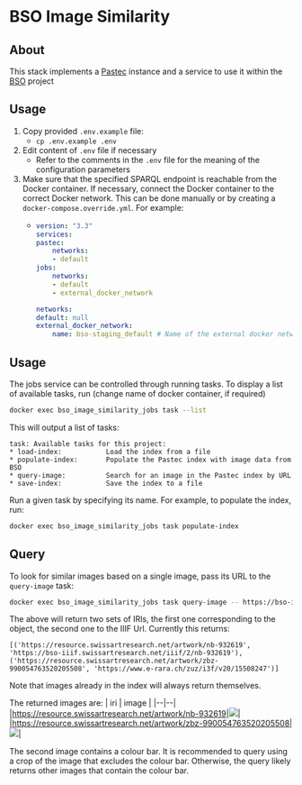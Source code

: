 # BSO Image Similarity
## About

This stack implements a [Pastec](https://github.com/swiss-art-research-net/pastec) instance and a service to use it within the [BSO](https://github.com/swiss-art-research-net/bso-data-pipeline) project 
## Usage

1. Copy provided `.env.example` file:
    * `cp .env.example .env`
1. Edit content of `.env` file if necessary
    * Refer to the comments in the `.env` file for the meaning of the configuration parameters
1. Make sure that the specified SPARQL endpoint is reachable from the Docker container. If necessary, connect the Docker container to the correct Docker network. This can be done manually or by creating a `docker-compose.override.yml`. For example:
    * ```yaml
      version: "3.3"
      services:
      pastec:
          networks:
          - default
      jobs:
          networks:
          - default
          - external_docker_network
      
      networks:
      default: null
      external_docker_network:
          name: bso-staging_default # Name of the external docker network
      ```

## Usage

The jobs service can be controlled through running tasks. To display a list of available tasks, run (change name of docker container, if required)
```bash
docker exec bso_image_similarity_jobs task --list
```
This will output a list of tasks:
```                            
task: Available tasks for this project:
* load-index:           Load the index from a file
* populate-index:       Populate the Pastec index with image data from  BSO
* query-image:          Search for an image in the Pastec index by URL
* save-index:           Save the index to a file
```
Run a given task by specifying its name. For example, to populate the index, run:
```bash
docker exec bso_image_similarity_jobs task populate-index
```

## Query

To look for similar images based on a single image, pass its URL to the `query-image` task:
```bash
docker exec bso_image_similarity_jobs task query-image -- https://bso-iiif.swissartresearch.net/iiif/2/nb-932619/full/800,/0/default.jpg                                                                                                                                                          (base) 
```
The above will return two sets of IRIs, the first one corresponding to the object, the second one to the IIIF Url. Currently this returns:
```
[('https://resource.swissartresearch.net/artwork/nb-932619', 'https://bso-iiif.swissartresearch.net/iiif/2/nb-932619'), ('https://resource.swissartresearch.net/artwork/zbz-990054763520205508', 'https://www.e-rara.ch/zuz/i3f/v20/15508247')]
```
Note that images already in the index will always return themselves.

The returned images are:
| iri  | image  |
|--|--|
|https://resource.swissartresearch.net/artwork/nb-932619|<img src="https://bso-iiif.swissartresearch.net/iiif/2/nb-932619/full/300,/0/default.jpg">|
|https://resource.swissartresearch.net/artwork/zbz-990054763520205508|<img src="https://www.e-rara.ch/zuz/i3f/v20/15508247/full/300,/0/default.jpg">|

The second image contains a colour bar. It is recommended to query using a crop of the image that excludes the colour bar. Otherwise, the query likely returns other images that contain the colour bar.
